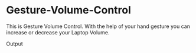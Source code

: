 # Gesture-Volume-Control

This is Gesture Volume Control. With the help of your hand gesture you can increase or decrease your Laptop Volume.

Output 
